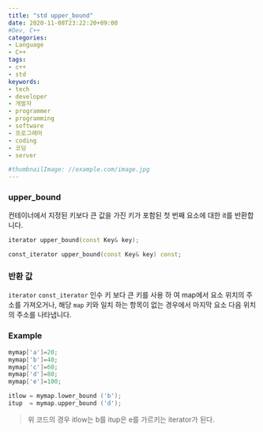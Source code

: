 ```yaml
---
title: "std upper_bound"
date: 2020-11-08T23:22:20+09:00
#Dev, C++
categories:
- Language
- C++
tags:
- c++
- std
keywords:
- tech
- developer
- 개발자
- programmer
- programming
- software
- 프로그래머
- coding
- 코딩
- server

#thumbnailImage: //example.com/image.jpg
---
```


###  upper_bound

컨테이너에서 지정된 키보다 큰 값을 가진 키가 포함된 첫 번째 요소에 대한 it를 반환합니다.

<!--more-->

```cpp
iterator upper_bound(const Key& key);

const_iterator upper_bound(const Key& key) const;
```



### 반환 값

`iterator` `const_iterator` 인수 키 보다 큰 키를 사용 하 여 map에서 요소 위치의 주소를 가져오거나, 해당 `map` 키와 일치 하는 항목이 없는 경우에서 마지막 요소 다음 위치의 주소를 나타냅니다.



### Example

```c++
mymap['a']=20;
mymap['b']=40;
mymap['c']=60;
mymap['d']=80;
mymap['e']=100;

itlow = mymap.lower_bound ('b');
itup  = mymap.upper_bound ('d');
```



> 위 코드의 경우 itlow는 b를 itup은 e를 가르키는 iterator가 된다.